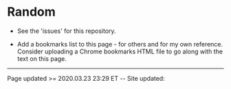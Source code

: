 [//]: # ( This is where you should put your notes about setting up the MDwiki for the first time; and/or maybe create a blog post about it, with a document here or in Google Drive.)

# Random

 * See the 'issues' for this repository.
 
 * Add a bookmarks list to this page - for others and for my own reference.  Consider uploading a Chrome bookmarks HTML file to go along with the text on this page.

<hr class="tight"><p class="timestamp">Page updated >= 2020.03.23 23:29 ET -- Site updated: <span id="timestamp"></span></p>
<script type='text/javascript'>document.getElementById("timestamp").innerHTML = Date(document.lastModified);</script>
